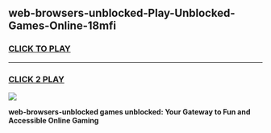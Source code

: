 
## web-browsers-unblocked-Play-Unblocked-Games-Online-18mfi
<h3>
<a href="https://premium76.site?title=web-browsers-unblocked&ref=25A">CLICK TO PLAY</a></h3>
<hr>

<h3>
<a href="https://premium76.site?title=web-browsers-unblocked&ref=25A">CLICK 2 PLAY</a>
  
</h3>

<a href="https://premium76.site?title=web-browsers-unblocked&ref=25A"><img src="https://clearcache.store/games.png"></a>


**web-browsers-unblocked games unblocked: Your Gateway to Fun and Accessible Online Gaming**
